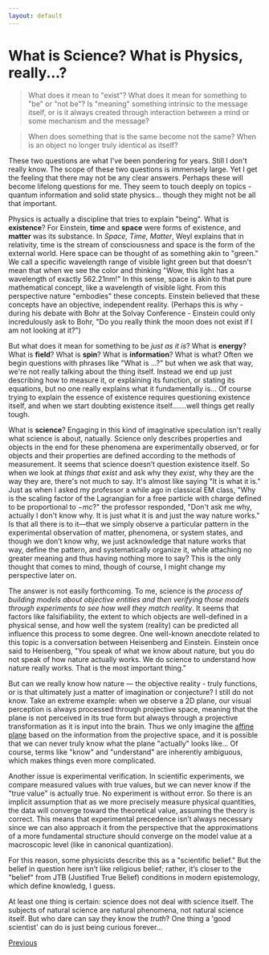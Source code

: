 ```yaml
---
layout: default
---
```


# What is Science? What is Physics, really...?

> What does it mean to "exist"? What does it mean for something to "be" or "not be"? Is "meaning" something intrinsic to the message itself, or is it always created through interaction between a mind or some mechanism and the message?

> When does something that is the same become not the same? When is an object no longer truly identical as itself?

These two questions are what I've been pondering for years. Still I don't really know. The scope of these two questions is immensely large. Yet I get the feeling that there may not be any clear answers. Perhaps these will become lifelong questions for me. They seem to touch deeply on topics - quantum information and solid state physics... though they might not be all that important. 

Physics is actually a discipline that tries to explain "being". What is **existence**? For Einstein, **time** and **space** were forms of existence, and **matter** was its substance. In *Space, Time, Matter*, Weyl explains that in relativity, time is the stream of consciousness and space is the form of the external world. Here space can be thought of as something akin to "green." We call a specific wavelength range of visible light green but that doesn't mean that when we see the color and thinking "Wow, this light has a wavelength of exactly 562.21nm!" In this sense, space is akin to that pure mathematical concept, like a wavelength of visible light. From this perspective nature "embodies" these concepts. Einstein believed that these concepts have an objective, independent reality. (Perhaps this is why - during his debate with Bohr at the Solvay Conference - Einstein could only incredulously ask to Bohr, "Do you really think the moon does not exist if I am not looking at it?")

But what does it mean for something to be *just as it is*? 
What is **energy**? What is **field**? What is **spin**? What is **information**? What is what? Often we begin questions with phrases like "What is ...?" but when we ask that way, we're not really talking about the thing itself. Instead we end up just describing how to measure it, or explaining its function, or stating its equations, but no one really explains what it fundamentally is... Of course trying to explain the essence of existence requires questioning existence itself, and when we start doubting existence itself.......well things get really tough.



What is **science**? Engaging in this kind of imaginative speculation isn't really what science is about, natually. Science only describes properties and objects in the end for these phenomena are experimentally observed, or for objects and their properties are defined according to the methods of measurement. It seems that science doesn’t question existence itself. So when we look at *things that exist* and ask why they *exist*, why they are the way they are, there's not much to say. It's almost like saying "It is what it is." Just as when I asked my professor a while ago in classical EM class, "Why is the scaling factor of the Lagrangian for a free particle with charge defined to be proportional to $-mc$?" the professor responded, "Don't ask me why, actually I don't know why. It is just what it is and just the way nature works." Is that all there is to it—that we simply observe a particular pattern in the experimental observation of matter, phenomena, or system states, and though we don’t know why, we just acknowledge that nature works that way, define the pattern, and systematically organize it, while attaching no greater meaning and thus having nothing more to say? This is the only thought that comes to mind, though of course, I might change my perspective later on.

The answer is not easily forthcoming. To me, science is the *process of building models about objective entities and then verifying those models through experiments to see how well they match reality*. It seems that factors like falsifiability, the extent to which objects are well-defined in a physical sense, and how well the system (reality) can be predicted all influence this process to some degree. One well-known anecdote related to this topic is a conversation between Heisenberg and Einstein. Einstein once said to Heisenberg, "You speak of what we know about nature, but you do not speak of how nature actually works. We do science to understand how nature really works. That is the most important thing."

But can we really know how nature — the objective reality - truly functions, or is that ultimately just a matter of imagination or conjecture? I still do not know. Take an extreme example: when we observe a 2D plane, our visual perception is always processed through projective space, meaning that the plane is not perceived in its true form but always through a projective transformation as it is input into the brain. Thus we only imagine the [affine plane](https://en.wikipedia.org/wiki/Affine_plane_(incidence_geometry)) based on the information from the projective space, and it is possible that we can never truly know what the plane "actually" looks like... Of course, terms like "know" and "understand" are inherently ambiguous, which makes things even more complicated.

Another issue is experimental verification. In scientific experiments, we compare measured values with true values, but we can never know if the "true value" is actually true. No experiment is without error. So there is an implicit assumption that as we more precisely measure physical quantities, the data will converge toward the theoretical value, assuming the theory is correct. This means that experimental precedence isn’t always necessary since we can also approach it from the perspective that the approximations of a more fundamental structure should converge on the model value at a macroscopic level (like in canonical quantization).

For this reason, some physicists describe this as a "scientific belief." But the belief in question here isn’t like religious belief; rather, it’s closer to the "belief" from JTB (Justified True Belief) conditions in modern epistemology, which define knowledg, I guess.

At least one thing is certain: science does not deal with science itself. The subjects of natural science are natural phenomena, not natural science itself. But who dare can say they know the *truth*? One thing a 'good scientist' can do is just being curious forever...

<div class="pagination">
  <a href="{{ '/Phys/Phys_content.html' | relative_url }}" class="prev-button">Previous</a>
</div>